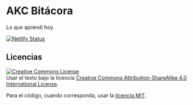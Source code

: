 # AKC Bitácora

Lo que aprendí hoy

[![Netlify Status](https://api.netlify.com/api/v1/badges/621fed22-789a-4df3-8bb6-c2b70c49878d/deploy-status)](https://app.netlify.com/sites/akc-bitacora/deploys)

## Licencias

<a rel="license" href="http://creativecommons.org/licenses/by-sa/4.0/"><img alt="Creative Commons License" style="border-width:0" src="https://i.creativecommons.org/l/by-sa/4.0/88x31.png" /></a><br />Usar el texto bajo la licencia <a rel="license" href="http://creativecommons.org/licenses/by-sa/4.0/">Creative Commons Attribution-ShareAlike 4.0 International License</a>.

Para el código, cuando corresponda, usar la [licencia MIT](https://github.com/akobashikawa/vuepress-akc-bitacora/blob/master/LICENSE).
